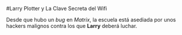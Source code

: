 #Larry Plotter y La Clave Secreta del Wifi

Desde que hubo un *bug* en *Matrix*, la escuela está asediada
por unos hackers malignos contra los que **Larry** deberá luchar.

